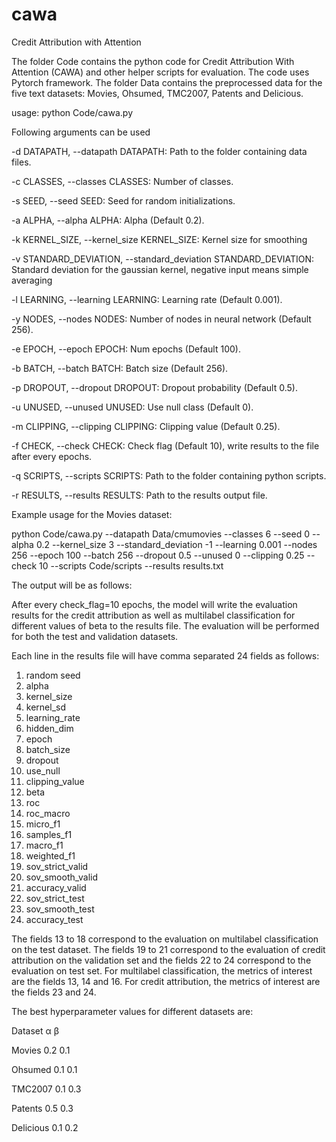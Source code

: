# cawa
Credit Attribution with Attention

The folder Code contains the python code for Credit Attribution With Attention (CAWA) and other helper scripts for evaluation. The code uses Pytorch framework.
The folder Data contains the preprocessed data for the five text datasets: Movies, Ohsumed, TMC2007, Patents and Delicious.

usage: python Code/cawa.py <arguments>

Following arguments can be used

  -d DATAPATH, --datapath DATAPATH: Path to the folder containing data files.
                        
  -c CLASSES, --classes CLASSES: Number of classes.
                        
  -s SEED, --seed SEED: Seed for random initializations.
  
  -a ALPHA, --alpha ALPHA: Alpha (Default 0.2).
  
  -k KERNEL_SIZE, --kernel_size KERNEL_SIZE: Kernel size for smoothing
  
  -v STANDARD_DEVIATION, --standard_deviation STANDARD_DEVIATION: Standard deviation for the gaussian kernel, negative input means simple averaging
  
  -l LEARNING, --learning LEARNING: Learning rate (Default 0.001).
  
  -y NODES, --nodes NODES: Number of nodes in neural network (Default 256).
  
  -e EPOCH, --epoch EPOCH: Num epochs (Default 100).
  
  -b BATCH, --batch BATCH: Batch size (Default 256).
  
  -p DROPOUT, --dropout DROPOUT: Dropout probability (Default 0.5).
  
  -u UNUSED, --unused UNUSED: Use null class (Default 0).
  
  -m CLIPPING, --clipping CLIPPING: Clipping value (Default 0.25).
  
  -f CHECK, --check CHECK: Check flag (Default 10), write results to the file after every <these> epochs.
  
  -q SCRIPTS, --scripts SCRIPTS: Path to the folder containing python scripts.
  
  -r RESULTS, --results RESULTS: Path to the results output file.

Example usage for the Movies dataset:

python Code/cawa.py --datapath Data/cmumovies --classes 6 --seed 0 --alpha 0.2 --kernel_size 3 --standard_deviation -1 --learning 0.001 --nodes 256 --epoch 100 --batch 256 --dropout 0.5 --unused 0 --clipping 0.25 --check 10 --scripts Code/scripts --results results.txt

The output will be as follows:

After every check_flag=10 epochs, the model will write the evaluation results for the credit attribution as well as multilabel classification for different values of beta to the results file. The evaluation will be performed for both the test and validation datasets.

Each line in the results file will have comma separated 24 fields as follows:
1) random seed
2) alpha
3) kernel_size
4) kernel_sd
5) learning_rate
6) hidden_dim
7) epoch
8) batch_size
9) dropout
10) use_null
11) clipping_value
12) beta
13) roc
14) roc_macro
15) micro_f1
16) samples_f1
17) macro_f1
18) weighted_f1
19) sov_strict_valid
20) sov_smooth_valid
21) accuracy_valid
22) sov_strict_test
23) sov_smooth_test
24) accuracy_test


The fields 13 to 18 correspond to the evaluation on multilabel classification on the test dataset. The fields 19 to 21 correspond to the evaluation of credit attribution on the validation set and the fields 22 to 24 correspond to the evaluation on test set.
For multilabel classification, the metrics of interest are the fields 13, 14 and 16.
For credit attribution, the metrics of interest are the fields 23 and 24.

The best hyperparameter values for different datasets are:

Dataset    α   β

Movies    0.2 0.1

Ohsumed   0.1 0.1

TMC2007   0.1 0.3

Patents   0.5 0.3

Delicious 0.1 0.2
